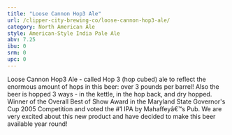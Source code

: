 ```yaml
---
title: "Loose Cannon Hop3 Ale"
url: /clipper-city-brewing-co/loose-cannon-hop3-ale/
category: North American Ale
style: American-Style India Pale Ale
abv: 7.25
ibu: 0
srm: 0
upc: 0
---
```

Loose Cannon Hop3 Ale - called Hop 3 (hop cubed) ale to reflect the enormous amount of hops in this beer: over 3 pounds per barrel! Also the beer is hopped 3 ways - in the kettle, in the hop back, and dry hopped. Winner of the Overall Best of Show Award in the Maryland State Governor's Cup 2005 Competition and voted the #1 IPA by Mahaffeyâ€™s Pub. We are very excited about this new product and have decided to make this beer available year round!
